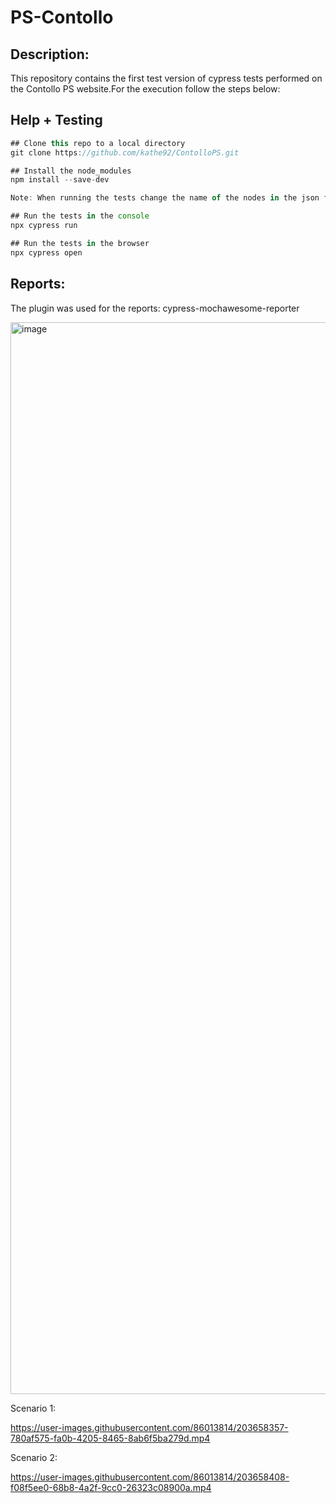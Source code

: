 # PS-Contollo

## Description:

This repository contains the first test version of cypress tests performed on the Contollo PS website.For the execution follow the steps below:

## Help + Testing

``` javascript
## Clone this repo to a local directory
git clone https://github.com/kathe92/ContolloPS.git

## Install the node_modules
npm install --save-dev

Note: When running the tests change the name of the nodes in the json file: "nodes" (Folder: Fixture) or delete them if they already exist and you want to use the same names.

## Run the tests in the console
npx cypress run

## Run the tests in the browser
npx cypress open 
```

## Reports:

The plugin was used for the reports: cypress-mochawesome-reporter

<img width="1715" alt="image" src="https://user-images.githubusercontent.com/86013814/203658221-612421cb-4b5d-4d5d-a6b7-f4d4edd98d2e.png">


Scenario 1:

https://user-images.githubusercontent.com/86013814/203658357-780af575-fa0b-4205-8465-8ab6f5ba279d.mp4

Scenario 2:

https://user-images.githubusercontent.com/86013814/203658408-f08f5ee0-68b8-4a2f-9cc0-26323c08900a.mp4



